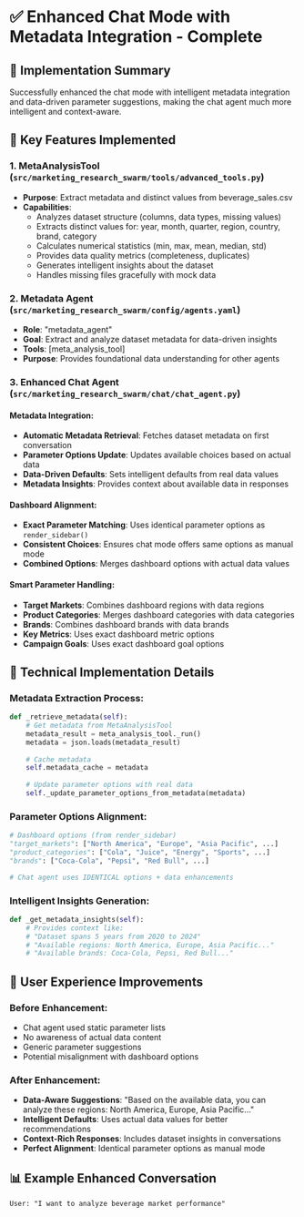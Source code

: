 # ✅ Enhanced Chat Mode with Metadata Integration - Complete

## 🎉 Implementation Summary

Successfully enhanced the chat mode with intelligent metadata integration and data-driven parameter suggestions, making the chat agent much more intelligent and context-aware.

## 🚀 Key Features Implemented

### 1. **MetaAnalysisTool** (`src/marketing_research_swarm/tools/advanced_tools.py`)
- **Purpose**: Extract metadata and distinct values from beverage_sales.csv
- **Capabilities**:
  - Analyzes dataset structure (columns, data types, missing values)
  - Extracts distinct values for: year, month, quarter, region, country, brand, category
  - Calculates numerical statistics (min, max, mean, median, std)
  - Provides data quality metrics (completeness, duplicates)
  - Generates intelligent insights about the dataset
  - Handles missing files gracefully with mock data

### 2. **Metadata Agent** (`src/marketing_research_swarm/config/agents.yaml`)
- **Role**: "metadata_agent"
- **Goal**: Extract and analyze dataset metadata for data-driven insights
- **Tools**: [meta_analysis_tool]
- **Purpose**: Provides foundational data understanding for other agents

### 3. **Enhanced Chat Agent** (`src/marketing_research_swarm/chat/chat_agent.py`)

#### **Metadata Integration**:
- **Automatic Metadata Retrieval**: Fetches dataset metadata on first conversation
- **Parameter Options Update**: Updates available choices based on actual data
- **Data-Driven Defaults**: Sets intelligent defaults from real data values
- **Metadata Insights**: Provides context about available data in responses

#### **Dashboard Alignment**:
- **Exact Parameter Matching**: Uses identical parameter options as `render_sidebar()`
- **Consistent Choices**: Ensures chat mode offers same options as manual mode
- **Combined Options**: Merges dashboard options with actual data values

#### **Smart Parameter Handling**:
- **Target Markets**: Combines dashboard regions with data regions
- **Product Categories**: Merges dashboard categories with data categories  
- **Brands**: Combines dashboard brands with data brands
- **Key Metrics**: Uses exact dashboard metric options
- **Campaign Goals**: Uses exact dashboard goal options

## 🔧 Technical Implementation Details

### **Metadata Extraction Process**:
```python
def _retrieve_metadata(self):
    # Get metadata from MetaAnalysisTool
    metadata_result = meta_analysis_tool._run()
    metadata = json.loads(metadata_result)
    
    # Cache metadata
    self.metadata_cache = metadata
    
    # Update parameter options with real data
    self._update_parameter_options_from_metadata(metadata)
```

### **Parameter Options Alignment**:
```python
# Dashboard options (from render_sidebar)
"target_markets": ["North America", "Europe", "Asia Pacific", ...]
"product_categories": ["Cola", "Juice", "Energy", "Sports", ...]
"brands": ["Coca-Cola", "Pepsi", "Red Bull", ...]

# Chat agent uses IDENTICAL options + data enhancements
```

### **Intelligent Insights Generation**:
```python
def _get_metadata_insights(self):
    # Provides context like:
    # "Dataset spans 5 years from 2020 to 2024"
    # "Available regions: North America, Europe, Asia Pacific..."
    # "Available brands: Coca-Cola, Pepsi, Red Bull..."
```

## 🎯 User Experience Improvements

### **Before Enhancement**:
- Chat agent used static parameter lists
- No awareness of actual data content
- Generic parameter suggestions
- Potential misalignment with dashboard options

### **After Enhancement**:
- **Data-Aware Suggestions**: "Based on the available data, you can analyze these regions: North America, Europe, Asia Pacific..."
- **Intelligent Defaults**: Uses actual data values for better recommendations
- **Context-Rich Responses**: Includes dataset insights in conversations
- **Perfect Alignment**: Identical parameter options as manual mode

## 📊 Example Enhanced Conversation

```
User: "I want to analyze beverage market performance"